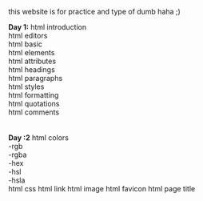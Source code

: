 this website is for practice and type of dumb haha ;)

<b>Day 1:</b>
html introduction <br>
html editors<br>
html basic<br>
html elements<br>
html attributes<br>
html headings<br>
html paragraphs<br>
html styles<br>
html formatting<br>
html quotations<br>
html comments<br>
<br>
<br>
<b>Day :2</b>
html colors<br>
-rgb<br>
-rgba<br>
-hex<br>
-hsl<br>
-hsla<br>
html css
html link
html image
html favicon
html page title


